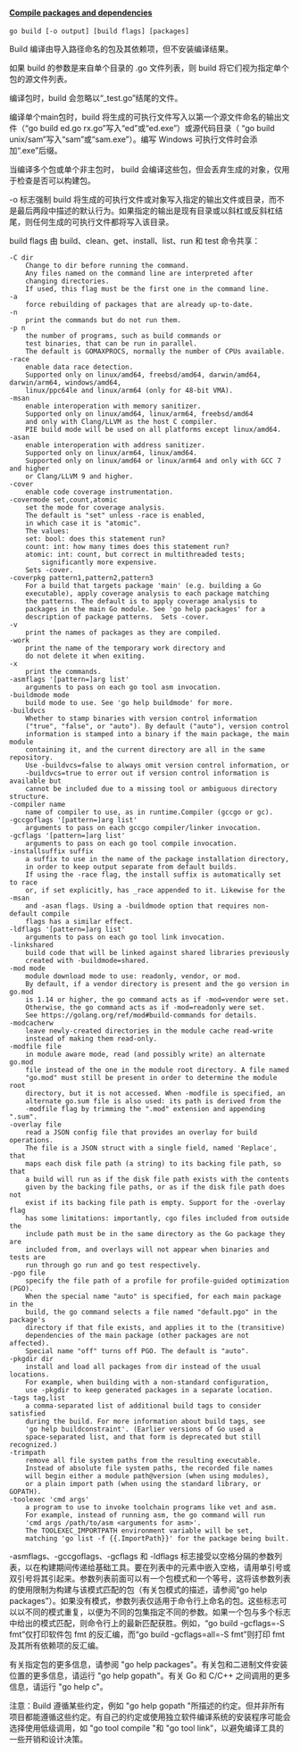 #### [Compile packages and dependencies](https://pkg.go.dev/cmd/go#hdr-Compile_packages_and_dependencies)

```shell
go build [-o output] [build flags] [packages]
```

Build 编译由导入路径命名的包及其依赖项，但不安装编译结果。

如果 build 的参数是来自单个目录的 .go 文件列表，则 build 将它们视为指定单个包的源文件列表。

编译包时，build 会忽略以“_test.go”结尾的文件。

编译单个main包时，build 将生成的可执行文件写入以第一个源文件命名的输出文件（“go build ed.go rx.go”写入“ed”或“ed.exe”）或源代码目录（ “go build unix/sam”写入“sam”或“sam.exe”）。编写 Windows 可执行文件时会添加“.exe”后缀。

当编译多个包或单个非主包时， build 会编译这些包，但会丢弃生成的对象，仅用于检查是否可以构建包。

-o 标志强制 build 将生成的可执行文件或对象写入指定的输出文件或目录，而不是最后两段中描述的默认行为。如果指定的输出是现有目录或以斜杠或反斜杠结尾，则任何生成的可执行文件都将写入该目录。

build flags 由 build、clean、get、install、list、run 和 test 命令共享：

```
-C dir
	Change to dir before running the command.
	Any files named on the command line are interpreted after
	changing directories.
	If used, this flag must be the first one in the command line.
-a
	force rebuilding of packages that are already up-to-date.
-n
	print the commands but do not run them.
-p n
	the number of programs, such as build commands or
	test binaries, that can be run in parallel.
	The default is GOMAXPROCS, normally the number of CPUs available.
-race
	enable data race detection.
	Supported only on linux/amd64, freebsd/amd64, darwin/amd64, darwin/arm64, windows/amd64,
	linux/ppc64le and linux/arm64 (only for 48-bit VMA).
-msan
	enable interoperation with memory sanitizer.
	Supported only on linux/amd64, linux/arm64, freebsd/amd64
	and only with Clang/LLVM as the host C compiler.
	PIE build mode will be used on all platforms except linux/amd64.
-asan
	enable interoperation with address sanitizer.
	Supported only on linux/arm64, linux/amd64.
	Supported only on linux/amd64 or linux/arm64 and only with GCC 7 and higher
	or Clang/LLVM 9 and higher.
-cover
	enable code coverage instrumentation.
-covermode set,count,atomic
	set the mode for coverage analysis.
	The default is "set" unless -race is enabled,
	in which case it is "atomic".
	The values:
	set: bool: does this statement run?
	count: int: how many times does this statement run?
	atomic: int: count, but correct in multithreaded tests;
		significantly more expensive.
	Sets -cover.
-coverpkg pattern1,pattern2,pattern3
	For a build that targets package 'main' (e.g. building a Go
	executable), apply coverage analysis to each package matching
	the patterns. The default is to apply coverage analysis to
	packages in the main Go module. See 'go help packages' for a
	description of package patterns.  Sets -cover.
-v
	print the names of packages as they are compiled.
-work
	print the name of the temporary work directory and
	do not delete it when exiting.
-x
	print the commands.
-asmflags '[pattern=]arg list'
	arguments to pass on each go tool asm invocation.
-buildmode mode
	build mode to use. See 'go help buildmode' for more.
-buildvcs
	Whether to stamp binaries with version control information
	("true", "false", or "auto"). By default ("auto"), version control
	information is stamped into a binary if the main package, the main module
	containing it, and the current directory are all in the same repository.
	Use -buildvcs=false to always omit version control information, or
	-buildvcs=true to error out if version control information is available but
	cannot be included due to a missing tool or ambiguous directory structure.
-compiler name
	name of compiler to use, as in runtime.Compiler (gccgo or gc).
-gccgoflags '[pattern=]arg list'
	arguments to pass on each gccgo compiler/linker invocation.
-gcflags '[pattern=]arg list'
	arguments to pass on each go tool compile invocation.
-installsuffix suffix
	a suffix to use in the name of the package installation directory,
	in order to keep output separate from default builds.
	If using the -race flag, the install suffix is automatically set to race
	or, if set explicitly, has _race appended to it. Likewise for the -msan
	and -asan flags. Using a -buildmode option that requires non-default compile
	flags has a similar effect.
-ldflags '[pattern=]arg list'
	arguments to pass on each go tool link invocation.
-linkshared
	build code that will be linked against shared libraries previously
	created with -buildmode=shared.
-mod mode
	module download mode to use: readonly, vendor, or mod.
	By default, if a vendor directory is present and the go version in go.mod
	is 1.14 or higher, the go command acts as if -mod=vendor were set.
	Otherwise, the go command acts as if -mod=readonly were set.
	See https://golang.org/ref/mod#build-commands for details.
-modcacherw
	leave newly-created directories in the module cache read-write
	instead of making them read-only.
-modfile file
	in module aware mode, read (and possibly write) an alternate go.mod
	file instead of the one in the module root directory. A file named
	"go.mod" must still be present in order to determine the module root
	directory, but it is not accessed. When -modfile is specified, an
	alternate go.sum file is also used: its path is derived from the
	-modfile flag by trimming the ".mod" extension and appending ".sum".
-overlay file
	read a JSON config file that provides an overlay for build operations.
	The file is a JSON struct with a single field, named 'Replace', that
	maps each disk file path (a string) to its backing file path, so that
	a build will run as if the disk file path exists with the contents
	given by the backing file paths, or as if the disk file path does not
	exist if its backing file path is empty. Support for the -overlay flag
	has some limitations: importantly, cgo files included from outside the
	include path must be in the same directory as the Go package they are
	included from, and overlays will not appear when binaries and tests are
	run through go run and go test respectively.
-pgo file
	specify the file path of a profile for profile-guided optimization (PGO).
	When the special name "auto" is specified, for each main package in the
	build, the go command selects a file named "default.pgo" in the package's
	directory if that file exists, and applies it to the (transitive)
	dependencies of the main package (other packages are not affected).
	Special name "off" turns off PGO. The default is "auto".
-pkgdir dir
	install and load all packages from dir instead of the usual locations.
	For example, when building with a non-standard configuration,
	use -pkgdir to keep generated packages in a separate location.
-tags tag,list
	a comma-separated list of additional build tags to consider satisfied
	during the build. For more information about build tags, see
	'go help buildconstraint'. (Earlier versions of Go used a
	space-separated list, and that form is deprecated but still recognized.)
-trimpath
	remove all file system paths from the resulting executable.
	Instead of absolute file system paths, the recorded file names
	will begin either a module path@version (when using modules),
	or a plain import path (when using the standard library, or GOPATH).
-toolexec 'cmd args'
	a program to use to invoke toolchain programs like vet and asm.
	For example, instead of running asm, the go command will run
	'cmd args /path/to/asm <arguments for asm>'.
	The TOOLEXEC_IMPORTPATH environment variable will be set,
	matching 'go list -f {{.ImportPath}}' for the package being built.
```

-asmflags、-gccgoflags、-gcflags 和 -ldflags 标志接受以空格分隔的参数列表，以在构建期间传递给基础工具。要在列表中的元素中嵌入空格，请用单引号或双引号将其引起来。参数列表前面可以有一个包模式和一个等号，这将该参数列表的使用限制为构建与该模式匹配的包（有关包模式的描述，请参阅“go help packages”）。如果没有模式，参数列表仅适用于命令行上命名的包。这些标志可以以不同的模式重复，以便为不同的包集指定不同的参数。如果一个包与多个标志中给出的模式匹配，则命令行上的最新匹配获胜。例如，“go build -gcflags=-S fmt”仅打印软件包 fmt 的反汇编，而“go build -gcflags=all=-S fmt”则打印 fmt 及其所有依赖项的反汇编。

有关指定包的更多信息，请参阅 "go help packages"。有关包和二进制文件安装位置的更多信息，请运行 "go help gopath"。有关 Go 和 C/C++ 之间调用的更多信息，请运行 "go help c"。

注意：Build 遵循某些约定，例如 "go help gopath "所描述的约定。但并非所有项目都能遵循这些约定。有自己的约定或使用独立软件编译系统的安装程序可能会选择使用低级调用，如 "go tool compile "和 "go tool link"，以避免编译工具的一些开销和设计决策。
